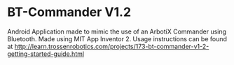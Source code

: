 # BT-Commander V1.2
Android Application made to mimic the use of an ArbotiX Commander using Bluetooth. Made using MIT App Inventor 2.
Usage instructions can be found at http://learn.trossenrobotics.com/projects/173-bt-commander-v1-2-getting-started-guide.html